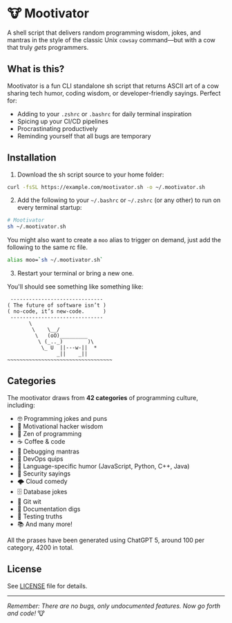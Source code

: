 # 🐮 Mootivator

A shell script that delivers random programming wisdom, jokes, and mantras in the style of the classic Unix `cowsay` command—but with a cow that truly *gets* programmers.

## What is this?

Mootivator is a fun CLI standalone sh script that returns ASCII art of a cow sharing tech humor, coding wisdom, or developer-friendly sayings. Perfect for:

- Adding to your `.zshrc` or `.bashrc` for daily terminal inspiration
- Spicing up your CI/CD pipelines
- Procrastinating productively
- Reminding yourself that all bugs are temporary

## Installation

1. Download the sh script source to your home folder:

```sh
curl -fsSL https://example.com/mootivator.sh -o ~/.mootivator.sh
```

2. Add the following to your `~/.bashrc` or `~/.zshrc` (or any other)
to run on every terminal startup:

```sh
# Mootivator
sh ~/.mootivator.sh
```

You might also want to create a `moo` alias to trigger on demand,
just add the following to the same rc file.

```sh
alias moo=`sh ~/.mootivator.sh`
```

3. Restart your terminal or bring a new one.

You'll should see something like something like:

```
 ------------------------------ 
( The future of software isn’t )
( no-code, it’s new-code.      )
 ------------------------------
       \
        \    \__/
         \   (oO)_________
          \ (_.._)        )\
           \_ U  ||---w-||  *
                _||    _||
~~~~~~~~~~~~~~~~~~~~~~~~~~~~~~~~~~
```


## Categories

The mootivator draws from **42 categories** of programming culture, including:

- 🤓 Programming jokes and puns
- 💪 Motivational hacker wisdom
- 🧘 Zen of programming
- ☕ Coffee & code
- 🐛 Debugging mantras
- 🔧 DevOps quips
- 🎯 Language-specific humor (JavaScript, Python, C++, Java)
- 🔐 Security sayings
- 🌩️ Cloud comedy
- 🗄️ Database jokes
- 🔀 Git wit
- 📝 Documentation digs
- 🧪 Testing truths
- 📚 And many more!

All the prases have been generated using ChatGPT 5, around 100 per category, 4200 in total.

## License

See [LICENSE](LICENSE) file for details.

---

*Remember: There are no bugs, only undocumented features. Now go forth and code!* 🐮
